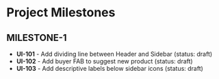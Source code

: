# Project Milestones

## MILESTONE-1
- **UI-101** - Add dividing line between Header and Sidebar (status: draft)
- **UI-102** - Add buyer FAB to suggest new product (status: draft)
- **UI-103** - Add descriptive labels below sidebar icons (status: draft)
